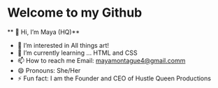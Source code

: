 # Welcome to my Github
** 👋 Hi, I’m Maya (HQ)**
- 👀 I’m interested in All things art!
- 🌱 I’m currently learning ... HTML and CSS
- 📫 How to reach me Email: mayamontague4@gmail.comm 
- 😄 Pronouns: She/Her
- ⚡ Fun fact: I am the Founder and CEO of Hustle Queen Productions

<!---
hturayam11/hturayam11 is a ✨ special ✨ repository because its `README.md` (this file) appears on your GitHub profile.
You can click the Preview link to take a look at your changes.
--->
